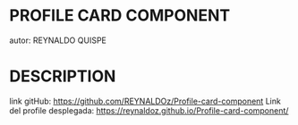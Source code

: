 # PROFILE CARD COMPONENT
autor: REYNALDO QUISPE

# DESCRIPTION
link gitHub: https://github.com/REYNALDOz/Profile-card-component
Link del profile desplegada: https://reynaldoz.github.io/Profile-card-component/
